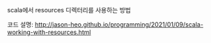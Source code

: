 scala에서 resources 디렉터리를 사용하는 방법

코드 설명: http://jason-heo.github.io/programming/2021/01/09/scala-working-with-resources.html
